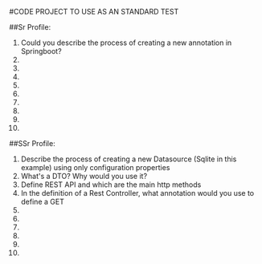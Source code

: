 #CODE PROJECT TO USE AS AN STANDARD TEST

##Sr Profile:

1. Could you describe the process of creating a new annotation in Springboot?
2. 
3. 
4. 
5. 
6. 
7. 
8. 
9. 
10. 

##SSr Profile:

1. Describe the process of creating a new Datasource (Sqlite in this example) using only configuration properties
2. What's a DTO? Why would you use it?
3. Define REST API and which are the main http methods
4. In the definition of a Rest Controller, what annotation would you use to define a GET
5. 
6. 
7. 
8. 
9. 
10. 















